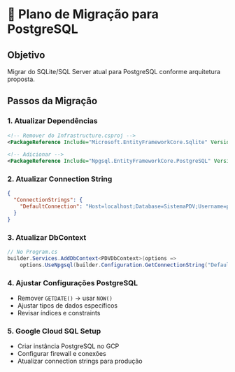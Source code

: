 # 🔄 Plano de Migração para PostgreSQL

## Objetivo
Migrar do SQLite/SQL Server atual para PostgreSQL conforme arquitetura proposta.

## Passos da Migração

### 1. Atualizar Dependências
```xml
<!-- Remover do Infrastructure.csproj -->
<PackageReference Include="Microsoft.EntityFrameworkCore.Sqlite" Version="8.0.0" />

<!-- Adicionar -->
<PackageReference Include="Npgsql.EntityFrameworkCore.PostgreSQL" Version="8.0.0" />
```

### 2. Atualizar Connection String
```json
{
  "ConnectionStrings": {
    "DefaultConnection": "Host=localhost;Database=SistemaPDV;Username=postgres;Password=senha"
  }
}
```

### 3. Atualizar DbContext
```csharp
// No Program.cs
builder.Services.AddDbContext<PDVDbContext>(options =>
    options.UseNpgsql(builder.Configuration.GetConnectionString("DefaultConnection")));
```

### 4. Ajustar Configurações PostgreSQL
- Remover `GETDATE()` → usar `NOW()`
- Ajustar tipos de dados específicos
- Revisar índices e constraints

### 5. Google Cloud SQL Setup
- Criar instância PostgreSQL no GCP
- Configurar firewall e conexões
- Atualizar connection strings para produção
